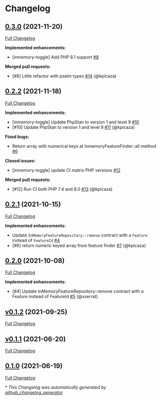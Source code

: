 # Changelog

## [0.3.0](https://github.com/pheature-flags/inmemory-toggle/tree/0.3.0) (2021-11-20)

[Full Changelog](https://github.com/pheature-flags/inmemory-toggle/compare/0.2.2...0.3.0)

**Implemented enhancements:**

- \[inmemory-toggle\] Add PHP 8.1 support [\#8](https://github.com/pheature-flags/inmemory-toggle/issues/8)

**Merged pull requests:**

- \[\#8\] Little refactor with psalm types [\#14](https://github.com/pheature-flags/inmemory-toggle/pull/14) (@kpicaza)

## [0.2.2](https://github.com/pheature-flags/inmemory-toggle/tree/0.2.2) (2021-11-18)

[Full Changelog](https://github.com/pheature-flags/inmemory-toggle/compare/0.2.1...0.2.2)

**Implemented enhancements:**

- \[inmemory-toggle\] Update PhpStan to version 1 and level 9 [\#10](https://github.com/pheature-flags/inmemory-toggle/issues/10)
- \[\#10\] Update PhpStan to version 1 and level 9 [\#11](https://github.com/pheature-flags/inmemory-toggle/pull/11) (@kpicaza)

**Fixed bugs:**

- Return array with numerical keys at InmemoryFeatureFinder::all method [\#6](https://github.com/pheature-flags/inmemory-toggle/issues/6)

**Closed issues:**

- \[inmemory-toggle\] update CI matrix PHP versions [\#12](https://github.com/pheature-flags/inmemory-toggle/issues/12)

**Merged pull requests:**

- \[\#12\] Run CI both PHP 7.4 and 8.0 [\#13](https://github.com/pheature-flags/inmemory-toggle/pull/13) (@kpicaza)

## [0.2.1](https://github.com/pheature-flags/inmemory-toggle/tree/0.2.1) (2021-10-15)

[Full Changelog](https://github.com/pheature-flags/inmemory-toggle/compare/0.2.0...0.2.1)

**Implemented enhancements:**

- Update `InMemoryFeatureRepository::remove` contract with a `Feature` instead of `FeatureId` [\#4](https://github.com/pheature-flags/inmemory-toggle/issues/4)
- \[\#6\] return numeric keyed array from feature finder [\#7](https://github.com/pheature-flags/inmemory-toggle/pull/7) (@kpicaza)

## [0.2.0](https://github.com/pheature-flags/inmemory-toggle/tree/0.2.0) (2021-10-08)

[Full Changelog](https://github.com/pheature-flags/inmemory-toggle/compare/v0.1.2...0.2.0)

**Implemented enhancements:**

- \[\#4\] Update InMemoryFeatureRepository::remove contract with a Feature instead of FeatureId [\#5](https://github.com/pheature-flags/inmemory-toggle/pull/5) (@xserrat)

## [v0.1.2](https://github.com/pheature-flags/inmemory-toggle/tree/v0.1.2) (2021-09-25)

[Full Changelog](https://github.com/pheature-flags/inmemory-toggle/compare/v0.1.1...v0.1.2)

## [v0.1.1](https://github.com/pheature-flags/inmemory-toggle/tree/v0.1.1) (2021-06-20)

[Full Changelog](https://github.com/pheature-flags/inmemory-toggle/compare/0.1.0...v0.1.1)

## [0.1.0](https://github.com/pheature-flags/inmemory-toggle/tree/0.1.0) (2021-06-19)

[Full Changelog](https://github.com/pheature-flags/inmemory-toggle/compare/0209e1ad785ad50b4685acef5f2a36b3da81c438...0.1.0)



\* *This Changelog was automatically generated by [github_changelog_generator](https://github.com/github-changelog-generator/github-changelog-generator)*
